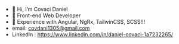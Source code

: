 - 👋 Hi, I’m Covaci Daniel
- 👀 Front-end Web Developer
- 🌱 Experience with Angular, NgRx, TailwinCSS, SCSS!!!
- email: covdani1305@gmail.com
- LinkedIn : https://www.linkedin.com/in/daniel-covaci-1a7232265/
